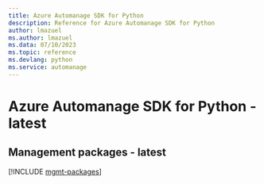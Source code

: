 ```yaml
---
title: Azure Automanage SDK for Python
description: Reference for Azure Automanage SDK for Python
author: lmazuel
ms.author: lmazuel
ms.data: 07/10/2023
ms.topic: reference
ms.devlang: python
ms.service: automanage
---
```

# Azure Automanage SDK for Python - latest

## Management packages - latest
[!INCLUDE [mgmt-packages](automanage-mgmt-index.md)]